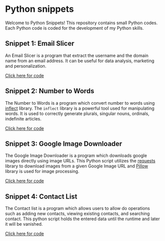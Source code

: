 # Python snippets

Welcome to Python Snippets! This repository contains small Python codes. Each Python code is coded for the development of my Python skills.

## Snippet 1: Email Slicer

An Email Slicer is a program that extract the username and the domain name from an email address. It can be useful for data analysis, marketing and personalization.

[Click here for code](Email_slicer.py)

## Snippet 2: Number to Words

The Number to Words is a program which convert number to words using [inflect](https://pypi.org/project/inflect/) library. The `inflect` library is a powerful tool used for manipulating words. It is used to correctly generate plurals, singular nouns, ordinals, indefinite articles.

[Click here for code](Number_to_words.py)

## Snippet 3: Google Image Downloader

The Google Image Downloader is a program which downloads google images directly using image URLs. This Python script utilizes the [requests](https://pypi.org/project/requests/) library to download images from a given Google Image URL and [Pillow](https://pypi.org/project/pillow/) library is used for image processing.

[Click here for code](Google_image_downloader.py)

## Snippet 4: Contact List

The Contact list is a program which allows users to allow do operations such as adding new contacts, viewing existing contacts, and searching contact. This python script holds the entered data until the runtime and later it will be vanished.

[Click here for code](Contact_list.py)
